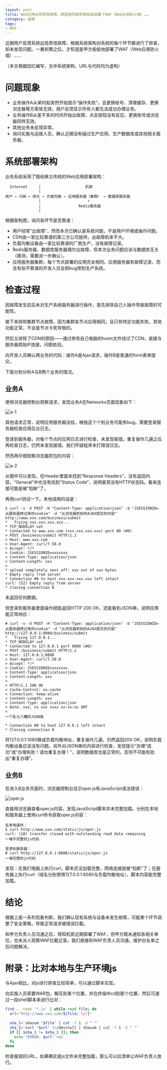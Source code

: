 ```yaml
---
layout: post
title: Web应用出现奇怪故障，原因居然是机房偷偷部署了WAF（Web应用防火墙）……
category: 运维
tags:
- Web
---
```

近期用户反馈系统出现奇怪故障，根据系统架构对系统的每个环节都进行了排查，却未发现问题。一番折腾之后，才知道是甲方偷偷地部署了WAF（Web应用防火墙）……
<!-- more -->

（本文根据回忆编写，文中系统架构、URL与代码均为虚构）

# 问题现象
* 业务操作A从某时起突然开始提示“操作失败”，且更换账号、清理缓存、更换浏览器等方案皆无效，用户反馈显示所有人都无法成功办理业务。
* 业务操作B从差不多的时间开始出故障，点击按钮没有反应，更换账号或浏览器同样无效。
* 其他业务未反馈异常。
* 询问实施与运维人员，确认近期没有碰过生产应用、生产数据库或其他相关服务器。

# 系统部署架构
业务系统采用了既经典又传统的Web应用部署架构：

```
  Internet     |                    机房
               |
用户 ← CDN ← 网关 ← 负载均衡 ← 应用服务器（集群） ← 数据库服务器
               |                     ↑
               |                 Redis服务器
               |
```

根据架构图，询问各环节是否靠谱：
* 用户经常“出故障”，然而本次已确认是系统问题，不是用户环境或操作问题。
* CDN由一家比较靠谱的第三方公司提供，出故障机率不大。
* 负载均衡设备由一家比较靠谱的厂商生产，没有故障记录。
* Redis服务器、数据库服务器偶尔出故障，但本次业务问题应该与数据库无关（猜测，需要进一步确认）。
* 应用服务器集群，每个节点部署的应用完全相同。应用服务器有故障记录，而且有些不靠谱的开发人员会把bug带到生产系统。

# 检查过程
因故障发生前后未对生产系统服务器进行操作，首先排除自己人操作导致故障的可能性。

接下来排除集群节点故障，因为集群各节点应用相同，且只有特定功能失败，其他功能正常，不会是节点卡死导致的。

然后又排除了CDN的原因——通过修改自己电脑的hosts文件绕过了CDN，直接与服务器原始IP连接，问题依旧。

向开发人员确认两业务的代码：操作A是Ajax请求，操作B是普通的form表单提交。

下面分别分析A与B两个业务的情况。

## 业务A
使用浏览器控制台观察请求，发现业务A在Networks页面现象如下：

![a-1](/img/2019-10-07-waf/a-1.png)

其他请求正常，说明应用服务器没挂，唯独这个个别业务可能有bug。需要登录服务器检查应用后台日志。

登录到服务器，对每个节点的应用日志进行检查，未发现报错。重复操作几遍之后再检查日志，仍然未发现报错。我们怀疑程序未打错误日志。

然而再仔细观察浏览器抓包的内容：

![a-2](/img/2019-10-07-waf/a-2.png)

从图中可以发现，在Header里面未找到“Response Headers”，没有返回内容，“General”中也没有找到“Status Code”，说明甚至没有HTTP状态码。看来连接可能是被“掐断”了。

再用curl测试一下。本地调用的话是：
```
$ curl -v -X POST -H "Content-Type: application/json" -b "JSESSIONID=从服务器拷过来的cookie" -d "从浏览器抓到的AJAX提交的内容" http://www.xxx.com/business/submit
*   Trying xxx.xxx.xxx.xxx...
* TCP_NODELAY set
* Connected to www.xxx.com (xxx.xxx.xxx.xxx) port 80 (#0)
> POST /business/submit HTTP/1.1
> Host: www.xxx.com
> User-Agent: curl/7.58.0
> Accept: */*
> Cookie: JSESSIONID=xxxxxxx
> Content-Type: application/json
> Content-Length: xxx
>
* upload completely sent off: xxx out of xxx bytes
* Empty reply from server
* Connection #0 to host xxx.xxx.xxx.xxx left intact
curl: (52) Empty reply from server
* Closing connection 0
```
未返回任何数据。

但登录到服务器里面操作就能返回HTTP 200 OK，还能看到JSON串，说明应用能正常响应：
```
# curl -v -X POST -H "Content-Type: application/json" -b "JSESSIONID=从服务器拷过来的cookie" -d "从浏览器抓到的AJAX提交的内容" http://127.0.0.1:8080/business/submit
*   Trying 127.0.0.1...
* TCP_NODELAY set
* Connected to 127.0.0.1 port 8080 (#0)
> POST /business/submit HTTP/1.1
> Host: 127.0.0.1:8080
> User-Agent: curl/7.58.0
> Accept: */*
> Cookie: JSESSIONID=xxxxxxx
> Content-Type: application/json
> Content-Length: xxx
>
< HTTP/1.1 200 OK
< Cache-Control: no-cache
< Connection: keep-alive
< Content-Length: xxx
< Content-Type: application/json
< Date: xxx, xx xxx xxxx xx:xx:xx GMT
<
一个乱七八糟的JSON串

* Connection #0 to host 127.0.0.1 left intact
* Closing connection 0
```

将127.0.0.1:1080换成负载均衡地址，重复操作几遍，仍然返回200 OK，说明负载均衡设备应该没有问题。另外对JSON串的内容进行检查，发现提示“办理“成功”或“办理失败！请勿重复办理！”，说明数据库也是正常的，否则不可能校验出“重复办理”。

## 业务B
在进入B业务页面时，浏览器控制台显示oper.js有JavaScript语法错误：

![oper.js](/img/2019-10-07-waf/b.png)

直接用浏览器查看oper.js内容，发现JavaScript脚本并未完整加载。分别在本地和服务器上使用curl命令获取oper.js内容：

```
在本地操作：
$ curl http://www.xxx.com/static/js/oper.js
curl: (18) transfer closed with outstanding read data remaining
一堆不完整的js代码

登录到服务器：
# curl http://127.0.0.1:8080/static/js/oper.js
一堆完整的js代码
```

发现：在我们电脑上执行curl，脚本还没加载完整，网络连接就被“掐断”了；在服务器上执行curl（域名分别使用127.0.0.1:8080与负载均衡地址），脚本内容能完整加载。

# 结论
根据上面一系列现象判断，我们确认现有系统与设备未发生故障，可能某个环节调整了安全策略，导致正常请求被错误拦截。

和甲方负责人员沟通之后，得知机房近期部署了WAF，但甲方既未通知各相关单位，也未派人观察WAF拦截记录。我们直接和WAF负责人员沟通，维护白名单之后问题解决。

# 附录：比对本地与生产环境js
与Ajax相比，对js进行排查比较简单，可以通过脚本实现。

向实施人员索要WAR包，解压到某个位置，并在终端中cd到那个位置，然后可通过一段shell脚本来进行比对：

```bash
find . -name '*.js' | while read file; do
  url="http://www.xxx.com/${file/.\//}"
 
  sha_1=`shasum "$file" | cut -f 1 -d " "`
  sha_2=`curl "$url" 2>/dev/null | shasum | cut -f 1 -d " "`
  if [[ $sha_1 != $sha_2 ]]; then
    echo "ERROR: $url" >&2
  fi
done
```

检查报错的URL，如果确实是js文件未完整加载，那么可以拉清单让WAF负责人放行。
